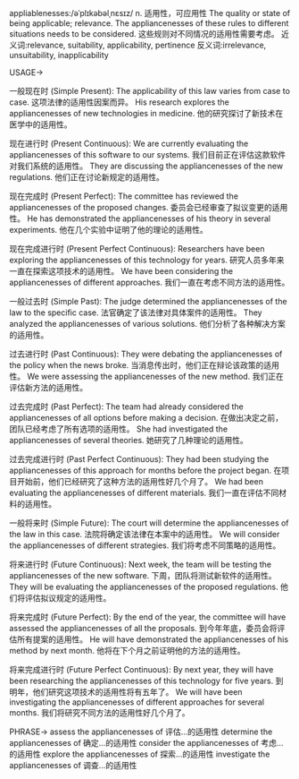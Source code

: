 appliablenesses:/əˈplɪkəbəlˌnɛsɪz/
n.
适用性，可应用性
The quality or state of being applicable; relevance.
The appliancenesses of these rules to different situations needs to be considered. 这些规则对不同情况的适用性需要考虑。
近义词:relevance, suitability, applicability, pertinence
反义词:irrelevance, unsuitability, inapplicability

USAGE->

一般现在时 (Simple Present):
The applicability of this law varies from case to case.  这项法律的适用性因案而异。
His research explores the appliancenesses of new technologies in medicine. 他的研究探讨了新技术在医学中的适用性。


现在进行时 (Present Continuous):
We are currently evaluating the appliancenesses of this software to our systems. 我们目前正在评估这款软件对我们系统的适用性。
They are discussing the appliancenesses of the new regulations. 他们正在讨论新规定的适用性。


现在完成时 (Present Perfect):
The committee has reviewed the appliancenesses of the proposed changes. 委员会已经审查了拟议变更的适用性。
He has demonstrated the appliancenesses of his theory in several experiments. 他在几个实验中证明了他的理论的适用性。


现在完成进行时 (Present Perfect Continuous):
Researchers have been exploring the appliancenesses of this technology for years. 研究人员多年来一直在探索这项技术的适用性。
We have been considering the appliancenesses of different approaches. 我们一直在考虑不同方法的适用性。


一般过去时 (Simple Past):
The judge determined the appliancenesses of the law to the specific case. 法官确定了该法律对具体案件的适用性。
They analyzed the appliancenesses of various solutions. 他们分析了各种解决方案的适用性。


过去进行时 (Past Continuous):
They were debating the appliancenesses of the policy when the news broke. 当消息传出时，他们正在辩论该政策的适用性。
We were assessing the appliancenesses of the new method. 我们正在评估新方法的适用性。


过去完成时 (Past Perfect):
The team had already considered the appliancenesses of all options before making a decision.  在做出决定之前，团队已经考虑了所有选项的适用性。
She had investigated the appliancenesses of several theories. 她研究了几种理论的适用性。


过去完成进行时 (Past Perfect Continuous):
They had been studying the appliancenesses of this approach for months before the project began. 在项目开始前，他们已经研究了这种方法的适用性好几个月了。
We had been evaluating the appliancenesses of different materials. 我们一直在评估不同材料的适用性。


一般将来时 (Simple Future):
The court will determine the appliancenesses of the law in this case. 法院将确定该法律在本案中的适用性。
We will consider the appliancenesses of different strategies. 我们将考虑不同策略的适用性。


将来进行时 (Future Continuous):
Next week, the team will be testing the appliancenesses of the new software. 下周，团队将测试新软件的适用性。
They will be evaluating the appliancenesses of the proposed regulations. 他们将评估拟议规定的适用性。


将来完成时 (Future Perfect):
By the end of the year, the committee will have assessed the appliancenesses of all the proposals. 到今年年底，委员会将评估所有提案的适用性。
He will have demonstrated the appliancenesses of his method by next month. 他将在下个月之前证明他的方法的适用性。


将来完成进行时 (Future Perfect Continuous):
By next year, they will have been researching the appliancenesses of this technology for five years. 到明年，他们研究这项技术的适用性将有五年了。
We will have been investigating the appliancenesses of different approaches for several months. 我们将研究不同方法的适用性好几个月了。



PHRASE->
assess the appliancenesses of  评估...的适用性
determine the appliancenesses of  确定...的适用性
consider the appliancenesses of  考虑...的适用性
explore the appliancenesses of  探索...的适用性
investigate the appliancenesses of  调查...的适用性
